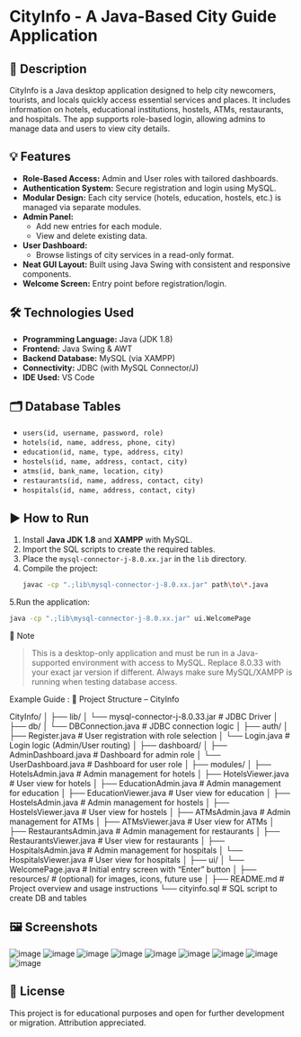 # CityInfo - A Java-Based City Guide Application

## 📌 Description
CityInfo is a Java desktop application designed to help city newcomers, tourists, and locals quickly access essential services and places. It includes information on hotels, educational institutions, hostels, ATMs, restaurants, and hospitals. The app supports role-based login, allowing admins to manage data and users to view city details.

## 💡 Features
- **Role-Based Access:** Admin and User roles with tailored dashboards.
- **Authentication System:** Secure registration and login using MySQL.
- **Modular Design:** Each city service (hotels, education, hostels, etc.) is managed via separate modules.
- **Admin Panel:**
  - Add new entries for each module.
  - View and delete existing data.
- **User Dashboard:**
  - Browse listings of city services in a read-only format.
- **Neat GUI Layout:** Built using Java Swing with consistent and responsive components.
- **Welcome Screen:** Entry point before registration/login.

## 🛠️ Technologies Used
- **Programming Language:** Java (JDK 1.8)
- **Frontend:** Java Swing & AWT
- **Backend Database:** MySQL (via XAMPP)
- **Connectivity:** JDBC (with MySQL Connector/J)
- **IDE Used:** VS Code

## 🗂️ Database Tables
- `users(id, username, password, role)`
- `hotels(id, name, address, phone, city)`
- `education(id, name, type, address, city)`
- `hostels(id, name, address, contact, city)`
- `atms(id, bank_name, location, city)`
- `restaurants(id, name, address, contact, city)`
- `hospitals(id, name, address, contact, city)`

## ▶️ How to Run
1. Install **Java JDK 1.8** and **XAMPP** with MySQL.
2. Import the SQL scripts to create the required tables.
3. Place the `mysql-connector-j-8.0.xx.jar` in the `lib` directory.
4. Compile the project:
   ```bash
   javac -cp ".;lib\mysql-connector-j-8.0.xx.jar" path\to\*.java
5.Run the application:
   ```bash
   java -cp ".;lib\mysql-connector-j-8.0.xx.jar" ui.WelcomePage
   ```

📌 Note
> This is a desktop-only application and must be run in a Java-supported environment with access to MySQL. 
> Replace 8.0.33 with your exact jar version if different.
> Always make sure MySQL/XAMPP is running when testing database access.

Example Guide : 📁 Project Structure – CityInfo

CityInfo/
│
├── lib/
│   └── mysql-connector-j-8.0.33.jar         # JDBC Driver
│
├── db/
│   └── DBConnection.java                    # JDBC connection logic
│
├── auth/
│   ├── Register.java                        # User registration with role selection
│   └── Login.java                           # Login logic (Admin/User routing)
│
├── dashboard/
│   ├── AdminDashboard.java                  # Dashboard for admin role
│   └── UserDashboard.java                   # Dashboard for user role
│
├── modules/
│   ├── HotelsAdmin.java                     # Admin management for hotels
│   ├── HotelsViewer.java                    # User view for hotels
│   ├── EducationAdmin.java                  # Admin management for education
│   ├── EducationViewer.java                 # User view for education
│   ├── HostelsAdmin.java                    # Admin management for hostels
│   ├── HostelsViewer.java                   # User view for hostels
│   ├── ATMsAdmin.java                       # Admin management for ATMs
│   ├── ATMsViewer.java                      # User view for ATMs
│   ├── RestaurantsAdmin.java                # Admin management for restaurants
│   ├── RestaurantsViewer.java               # User view for restaurants
│   ├── HospitalsAdmin.java                  # Admin management for hospitals
│   └── HospitalsViewer.java                 # User view for hospitals
│
├── ui/
│   └── WelcomePage.java                     # Initial entry screen with “Enter” button
│
├── resources/                               # (optional) for images, icons, future use
│
├── README.md                                # Project overview and usage instructions
└── cityinfo.sql                             # SQL script to create DB and tables



## 🖼️ Screenshots
![image](https://github.com/user-attachments/assets/e26b6364-7bd1-4e76-b9e8-7b699a275652)
![image](https://github.com/user-attachments/assets/f73e1092-3460-4087-bd1e-c7c0bc886cba)
![image](https://github.com/user-attachments/assets/e21cdab0-a465-4c9f-8e04-21df1e9534dd)
![image](https://github.com/user-attachments/assets/cae157b1-35fd-4c53-aa66-0656594bbeda)
![image](https://github.com/user-attachments/assets/4296ea28-364f-48fa-bf02-595cbd1eb9ee)
![image](https://github.com/user-attachments/assets/cb29d8e6-8efc-44d5-9153-b36a94fe0e16)
![image](https://github.com/user-attachments/assets/10d7f12d-268e-45aa-b6a5-85b9978a8ca5)
![image](https://github.com/user-attachments/assets/db79e145-7064-4c67-9635-eee2116c92f0)
![image](https://github.com/user-attachments/assets/9000de8b-4bf0-4af0-b063-a399afa231ca)

## 📄 License
This project is for educational purposes and open for further development or migration. Attribution appreciated.
